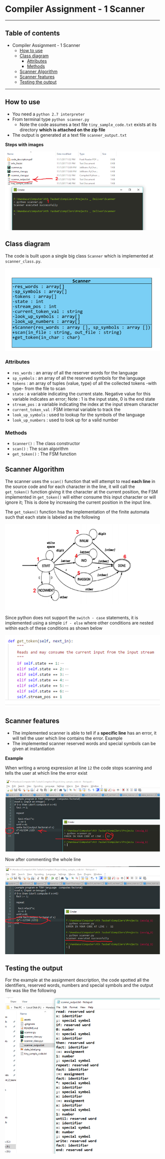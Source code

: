 # Compiler Assignment - 1 Scanner
--- 
<!-- TOC -->

## Table of contents

- Compiler Assignment - 1 Scanner 
    - [How to use](#how-to-use)
    - [Class diagram](#class-diagram)
        - [Attributes](#attributes)
        - [Methods](#methods)
    - [Scanner Algorithm](#scanner-algorithm)
    - [Scanner features](#scanner-features)
    - [Testing the output](#testing-the-output)

<!-- /TOC -->

---

## How to use
+ You need a `python 2.7 interpreter`
+ From terminal type `python scanner.py`
    + Note the code assumes a text file `tiny_sample_code.txt` exists at its directory **which is attached on the zip file**
+ The output is generated at a text file `scanner_output.txt`

**Steps with images**

![](assets/2017-11-01-13-54-18.png)

## Class diagram

The code is built upon a single big class `Scanner` which is implemented at `scanner_class.py`. 

![](assets/2017-11-01-13-15-39.png)

### Attributes
- `res_words` : an array of all the reserver words for the language
- `sp_symbols` : an array of all the reserved symbols for the language
- `tokens` : an array of tuples (value, type) of all the collected tokens -with type-
from the file to scan
- `state` : a variable indicating the current state. Negative value for this variable indicates an error; Note : 1 is the input state, 0 is the end state
- `stream_pos` : a variable indicating the index at the input stream character
- `current_token_val` : FSM internal variable to track the 
- `look_up_symbols` : used to lookup for the symbols of the language
- `look_up_numbers` : used to look up for a valid number

### Methods
- `Scanner()` : The class constructor
- `scan()` : The scan algorithm
- `get_token()` : The FSM function


## Scanner Algorithm

The scanner uses the `scan()` function that will attempt to read **each line** in the source code and for each character in the line, it will call the `get_token()` function giving it the character at the current position, the FSM implemented in `get_token()` will either consume this input character or will ignore it; This is done by increasing the current position in the input line.

The `get_token()` function hsa the implementation of the finite automata such that each state is labeled as the following 

![](assets/2017-11-01-13-34-25.png)

Since python does not support the `switch - case` statements, it is implemented using a simple `if - else` where other conditions are nested within each of these conditions as shown below

![](assets/2017-11-01-13-26-55.png)

## Scanner features

+ The implemented scanner is able to tell if a **specific line** has an error, it will tell the user which line contains the error. Example
+ The implemented scanner reserved words and special symbols can be given at instantiation

**Example**

When writing a wrong expression at line `12` the code stops scanning and tells the user at which line the error exist

![](assets/2017-11-01-13-38-38.png)

Now after commenting the whole line 

![](assets/2017-11-01-13-40-07.png)

## Testing the output

For the example at the assignment description, the code spotted all the identifiers, reserved words, numbers and special symbols and the output file was like the following

![](assets/2017-11-01-13-41-29.png)
